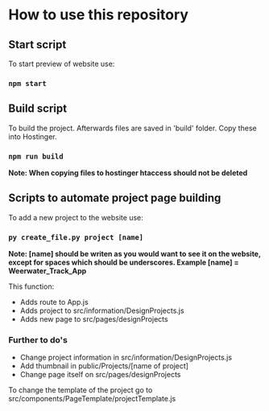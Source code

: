 # How to use this repository

## Start script

To start preview of website use:

### `npm start`

## Build script

To build the project. Afterwards files are saved in 'build' folder. Copy these into Hostinger.

### `npm run build`

**Note: When copying files to hostinger htaccess should not be deleted**

## Scripts to automate project page building

To add a new project to the website use:

### `py create_file.py project [name]`

**Note: [name] should be writen as you would want to see it on the website, except for spaces which should be underscores.
Example [name] = Weerwater_Track_App**

This function:

- Adds route to App.js
- Adds project to src/information/DesignProjects.js
- Adds new page to src/pages/designProjects

### Further to do's

- Change project information in src/information/DesignProjects.js
- Add thumbnail in public/Projects/[name of project]
- Change page itself on src/pages/designProjects

To change the template of the project go to src/components/PageTemplate/projectTemplate.js

